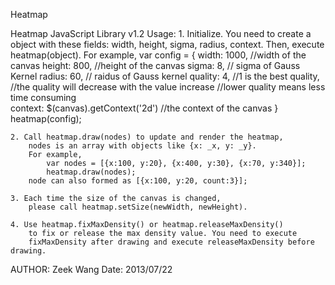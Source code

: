 Heatmap


Heatmap JavaScript Library v1.2
  Usage:
    1. Initialize. You need to create a object with these fields: width, height, sigma, radius, context.
      Then, execute heatmap(object).
      For example, 
      	var config = {
  				width: 1000, //width of the canvas
    			height: 800, //height of the canvas
   				sigma: 8, // sigma of Gauss Kernel
   				radius: 60, // raidus of Gauss kernel
  				quality: 4, //1 is the best quality, 
  							//the quality will decrease with the value increase
  							//lower quality means less time consuming					
   				context: $(canvas).getContext('2d')  //the context of the canvas
  			}
  			heatmap(config);
  
  	2. Call heatmap.draw(nodes) to update and render the heatmap,
   		nodes is an array with objects like {x: _x, y: _y}.
  		For example,
  			var nodes = [{x:100, y:20}, {x:400, y:30}, {x:70, y:340}];
  			heatmap.draw(nodes); 
        node can also formed as [{x:100, y:20, count:3}];

  	3. Each time the size of the canvas	is changed, 
   		please call heatmap.setSize(newWidth, newHeight).
  
    4. Use heatmap.fixMaxDensity() or heatmap.releaseMaxDensity() 
   		to fix or release the max density value. You need to execute 
   		fixMaxDensity after drawing and execute releaseMaxDensity before drawing.
  		
AUTHOR: Zeek Wang
Date: 2013/07/22
